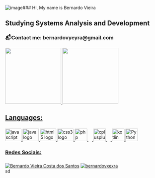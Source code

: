 ![image](https://github.com/user-attachments/assets/1618ca1d-b2eb-4145-8079-d2bfc3efc87f)### HI, My name is Bernardo Vieira

<h2 align="left">Studying Systems Analysis and Development</h2>
<h3 align="left">📬Contact me: bernardovyeyra@gmail.com</h2>


<div>
    <a href="https://github.com/BernardoVxexra">
    <img height="180em" src="https://github-readme-stats.vercel.app/api?username=BernardoVxexra&show_icons=true&theme=dracula&include_all_commits=true&count_private=true"/>
    <img height="180em" src="https://github-readme-stats.vercel.app/api/top-langs/?username=BernardoVxexra&layout=compact&langs_count=16&theme=dracula"/>
  </div>
        
<h2 align="left">Languages:</h2>

###
<div align="left">
  <img src="https://cdn.jsdelivr.net/gh/devicons/devicon/icons/javascript/javascript-original.svg" height="40" width="52" alt="javascript logo"  />
  <img src="https://cdn.jsdelivr.net/gh/devicons/devicon/icons/java/java-original.svg" height="40" width="52" alt="java logo"  />
  <img src="https://cdn.jsdelivr.net/gh/devicons/devicon/icons/html5/html5-original.svg" height="40" width="52" alt="html5 logo"  />
  <img src="https://cdn.jsdelivr.net/gh/devicons/devicon/icons/css3/css3-original.svg" height="40" width="52" alt="css3 logo"  />
  <img src="https://cdn.jsdelivr.net/gh/devicons/devicon/icons/php/php-original.svg" height="40" alt="php logo"  />
  <img width="12" />
  <img src="https://cdn.jsdelivr.net/gh/devicons/devicon/icons/cplusplus/cplusplus-original.svg" height="40" alt="cplusplus logo"  />
  <img width="12" />
  <img src="https://cdn.jsdelivr.net/gh/devicons/devicon/icons/kotlin/kotlin-original.svg" height="40" alt="kotlin logo"  />
  <img src= https://icongr.am/devicon/python-original.svg?size=128&color=currentColor" height="40" alt="Python logo"
</div>

<h3 align="left">Redes Sociais:</ h3>

###
<div align="left">
<a href="" target="blank"><img align="center" src="" alt="Bernardo Vieira Costa dos Santos"  /></a>
<a href="https://www.instagram.com/bernardovxexra/" target="blank"><img align="center" src="https://img.shields.io/badge/Instagram-E4405F?style=for-the-badge&logo=instagram&logoColor=white" alt="bernardovxexra"  /></a>
</div>
sd
